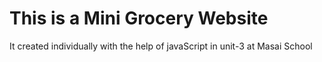 # This is a Mini Grocery Website

It created individually with the help of javaScript in unit-3 at Masai School
